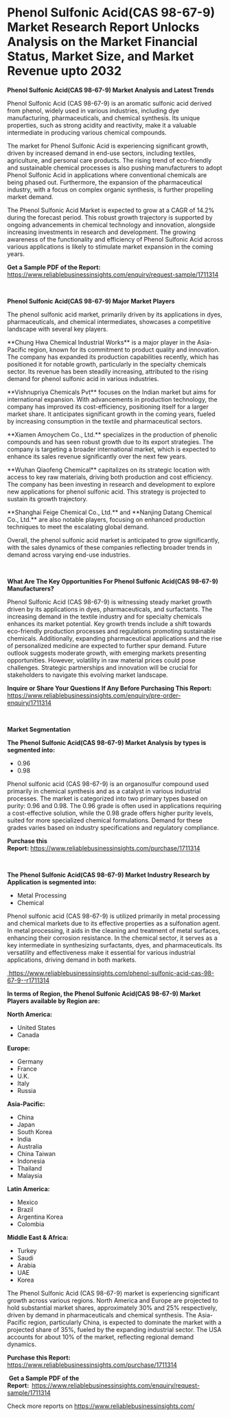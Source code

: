 <p><h1>Phenol Sulfonic Acid(CAS 98-67-9) Market Research Report Unlocks Analysis on the Market Financial Status, Market Size, and Market Revenue upto 2032</h1></p><p><strong>Phenol Sulfonic Acid(CAS 98-67-9) Market Analysis and Latest Trends</strong></p>
<p><p>Phenol Sulfonic Acid (CAS 98-67-9) is an aromatic sulfonic acid derived from phenol, widely used in various industries, including dye manufacturing, pharmaceuticals, and chemical synthesis. Its unique properties, such as strong acidity and reactivity, make it a valuable intermediate in producing various chemical compounds.</p><p>The market for Phenol Sulfonic Acid is experiencing significant growth, driven by increased demand in end-use sectors, including textiles, agriculture, and personal care products. The rising trend of eco-friendly and sustainable chemical processes is also pushing manufacturers to adopt Phenol Sulfonic Acid in applications where conventional chemicals are being phased out. Furthermore, the expansion of the pharmaceutical industry, with a focus on complex organic synthesis, is further propelling market demand.</p><p>The Phenol Sulfonic Acid Market is expected to grow at a CAGR of 14.2% during the forecast period. This robust growth trajectory is supported by ongoing advancements in chemical technology and innovation, alongside increasing investments in research and development. The growing awareness of the functionality and efficiency of Phenol Sulfonic Acid across various applications is likely to stimulate market expansion in the coming years.</p></p>
<p><strong>Get a Sample PDF of the Report:&nbsp;</strong> <a href="https://www.reliablebusinessinsights.com/enquiry/request-sample/1711314?utm_campaign=84&utm_medium=2&utm_source=Github&utm_content=ia&utm_term=10012025&utm_id=phenol-sulfonic-acidcas-98-67-9">https://www.reliablebusinessinsights.com/enquiry/request-sample/1711314</a></p>
<p>&nbsp;</p>
<p><strong>Phenol Sulfonic Acid(CAS 98-67-9) Major Market Players</strong></p>
<p><p>The phenol sulfonic acid market, primarily driven by its applications in dyes, pharmaceuticals, and chemical intermediates, showcases a competitive landscape with several key players.</p><p>**Chung Hwa Chemical Industrial Works** is a major player in the Asia-Pacific region, known for its commitment to product quality and innovation. The company has expanded its production capabilities recently, which has positioned it for notable growth, particularly in the specialty chemicals sector. Its revenue has been steadily increasing, attributed to the rising demand for phenol sulfonic acid in various industries.</p><p>**Vishnupriya Chemicals Pvt** focuses on the Indian market but aims for international expansion. With advancements in production technology, the company has improved its cost-efficiency, positioning itself for a larger market share. It anticipates significant growth in the coming years, fueled by increasing consumption in the textile and pharmaceutical sectors.</p><p>**Xiamen Amoychem Co., Ltd.** specializes in the production of phenolic compounds and has seen robust growth due to its export strategies. The company is targeting a broader international market, which is expected to enhance its sales revenue significantly over the next few years.</p><p>**Wuhan Qiaofeng Chemical** capitalizes on its strategic location with access to key raw materials, driving both production and cost efficiency. The company has been investing in research and development to explore new applications for phenol sulfonic acid. This strategy is projected to sustain its growth trajectory.</p><p>**Shanghai Feige Chemical Co., Ltd.** and **Nanjing Datang Chemical Co., Ltd.** are also notable players, focusing on enhanced production techniques to meet the escalating global demand.</p><p>Overall, the phenol sulfonic acid market is anticipated to grow significantly, with the sales dynamics of these companies reflecting broader trends in demand across varying end-use industries.</p></p>
<p>&nbsp;</p>
<p><strong>What Are The Key Opportunities For Phenol Sulfonic Acid(CAS 98-67-9) Manufacturers?</strong></p>
<p><p>Phenol Sulfonic Acid (CAS 98-67-9) is witnessing steady market growth driven by its applications in dyes, pharmaceuticals, and surfactants. The increasing demand in the textile industry and for specialty chemicals enhances its market potential. Key growth trends include a shift towards eco-friendly production processes and regulations promoting sustainable chemicals. Additionally, expanding pharmaceutical applications and the rise of personalized medicine are expected to further spur demand. Future outlook suggests moderate growth, with emerging markets presenting opportunities. However, volatility in raw material prices could pose challenges. Strategic partnerships and innovation will be crucial for stakeholders to navigate this evolving market landscape.</p></p>
<p><strong>Inquire or Share Your Questions If Any Before Purchasing This Report:</strong> <a href="https://www.reliablebusinessinsights.com/enquiry/pre-order-enquiry/1711314?utm_campaign=84&utm_medium=2&utm_source=Github&utm_content=ia&utm_term=10012025&utm_id=phenol-sulfonic-acidcas-98-67-9">https://www.reliablebusinessinsights.com/enquiry/pre-order-enquiry/1711314</a></p>
<p>&nbsp;</p>
<p><strong>Market Segmentation</strong></p>
<p><strong>The Phenol Sulfonic Acid(CAS 98-67-9) Market Analysis by types is segmented into:</strong></p>
<p><ul><li>0.96</li><li>0.98</li></ul></p>
<p><p>Phenol sulfonic acid (CAS 98-67-9) is an organosulfur compound used primarily in chemical synthesis and as a catalyst in various industrial processes. The market is categorized into two primary types based on purity: 0.96 and 0.98. The 0.96 grade is often used in applications requiring a cost-effective solution, while the 0.98 grade offers higher purity levels, suited for more specialized chemical formulations. Demand for these grades varies based on industry specifications and regulatory compliance.</p></p>
<p><strong>Purchase this Report:&nbsp;</strong><a href="https://www.reliablebusinessinsights.com/purchase/1711314?utm_campaign=84&utm_medium=2&utm_source=Github&utm_content=ia&utm_term=10012025&utm_id=phenol-sulfonic-acidcas-98-67-9">https://www.reliablebusinessinsights.com/purchase/1711314</a></p>
<p>&nbsp;</p>
<p><strong>The Phenol Sulfonic Acid(CAS 98-67-9) Market Industry Research by Application is segmented into:</strong></p>
<p><ul><li>Metal Processing</li><li>Chemical</li></ul></p>
<p><p>Phenol sulfonic acid (CAS 98-67-9) is utilized primarily in metal processing and chemical markets due to its effective properties as a sulfonation agent. In metal processing, it aids in the cleaning and treatment of metal surfaces, enhancing their corrosion resistance. In the chemical sector, it serves as a key intermediate in synthesizing surfactants, dyes, and pharmaceuticals. Its versatility and effectiveness make it essential for various industrial applications, driving demand in both markets.</p></p>
<p><a href="https://www.reliablebusinessinsights.com/phenol-sulfonic-acid-cas-98-67-9--r1711314?utm_campaign=84&utm_medium=2&utm_source=Github&utm_content=ia&utm_term=10012025&utm_id=phenol-sulfonic-acidcas-98-67-9">&nbsp;https://www.reliablebusinessinsights.com/phenol-sulfonic-acid-cas-98-67-9--r1711314</a></p>
<p><strong>In terms of Region, the Phenol Sulfonic Acid(CAS 98-67-9) Market Players available by Region are:</strong></p>
<p>
    <p> <strong> North America: </strong>
        <ul>
            <li>United States</li>
            <li>Canada</li>
        </ul>
        </p> 
    <p> <strong> Europe: </strong>
        <ul>
            <li>Germany</li>
            <li>France</li>
            <li>U.K.</li>
            <li>Italy</li>
            <li>Russia</li>
        </ul>
        </p> 
    <p> <strong> Asia-Pacific: </strong>
        <ul>
            <li>China</li>
            <li>Japan</li>
            <li>South Korea</li>
            <li>India</li>
            <li>Australia</li>
            <li>China Taiwan</li>
            <li>Indonesia</li>
            <li>Thailand</li>
            <li>Malaysia</li>
        </ul>
        </p> 
    <p> <strong> Latin America: </strong>
        <ul>
            <li>Mexico</li>
            <li>Brazil</li>
            <li>Argentina Korea</li>
            <li>Colombia</li>
        </ul>
        </p> 
    <p> <strong> Middle East & Africa: </strong>
        <ul>
            <li>Turkey</li>
            <li>Saudi</li>
            <li>Arabia</li>
            <li>UAE</li>
            <li>Korea</li>
        </ul>
    </p>
    </p>
<p><p>The Phenol Sulfonic Acid (CAS 98-67-9) market is experiencing significant growth across various regions. North America and Europe are projected to hold substantial market shares, approximately 30% and 25% respectively, driven by demand in pharmaceuticals and chemical synthesis. The Asia-Pacific region, particularly China, is expected to dominate the market with a projected share of 35%, fueled by the expanding industrial sector. The USA accounts for about 10% of the market, reflecting regional demand dynamics.</p></p>
<p><strong>Purchase this Report: </strong><a href="https://www.reliablebusinessinsights.com/purchase/1711314?utm_campaign=84&utm_medium=2&utm_source=Github&utm_content=ia&utm_term=10012025&utm_id=phenol-sulfonic-acidcas-98-67-9">https://www.reliablebusinessinsights.com/purchase/1711314</a></p>
<p>&nbsp;<strong>Get a Sample PDF of the Report:&nbsp;&nbsp;</strong><a href="https://www.reliablebusinessinsights.com/enquiry/request-sample/1711314?utm_campaign=84&utm_medium=2&utm_source=Github&utm_content=ia&utm_term=10012025&utm_id=phenol-sulfonic-acidcas-98-67-9">https://www.reliablebusinessinsights.com/enquiry/request-sample/1711314</a></p>
<p><strong></strong></p>
<p>Check more reports on <a href="https://www.reliablebusinessinsights.com/?utm_campaign=84&utm_medium=2&utm_source=Github&utm_content=ia&utm_term=10012025&utm_id=phenol-sulfonic-acidcas-98-67-9">https://www.reliablebusinessinsights.com/</a></p>